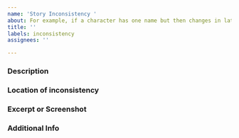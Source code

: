 ```yaml
---
name: 'Story Inconsistency '
about: For example, if a character has one name but then changes in later dialogue
title: ''
labels: inconsistency
assignees: ''

---
```


### Description
<!-- Just a short description of the problem you're having -->


### Location of inconsistency
<!-- Please provide a brief description of where and when in the game the inconsistency is located -->


### Excerpt or Screenshot
<!-- Please either post a screenshot of the error or an excerpt/quote to help us find it -->


### Additional Info
<!-- If you have any additional information drop it here -->
